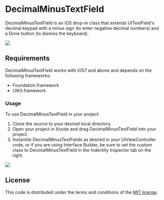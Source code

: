 # DecimalMinusTextField
DecimalMinusTextField is an iOS drop-in class that extends UITextField's decimal keypad with a minus sign (to enter negative decimal numbers) and a Done button (to dismiss the keyboard). 

![](https://cloud.githubusercontent.com/assets/718259/10106844/0af754ca-6385-11e5-8328-1a5143e430f5.png)

## Requirements
DecimalMinusTextField works with iOS7 and above and depends on the following frameworks:

 * Foundation.framework
 * UIKit.framework
 
### Usage
To use DecimalMinusTextField in your project:

1. Clone the source to your desired local directory.
2. Open your project in Xcode and drag DecimalMinusTextField into your project.
3. Instantite DecimalMinusTextFields as desired in your UIViewController code, or if you are using Interface Builder, be sure to set the custom class to DecimalMinusTextField in the Indentity Inspector tab on the right. 

![](https://cloud.githubusercontent.com/assets/718259/10106873/39935f36-6385-11e5-95d1-0c760577ba5b.png)

## License

This code is distributed under the terms and conditions of the [MIT license](LICENSE). 
 


 
  
